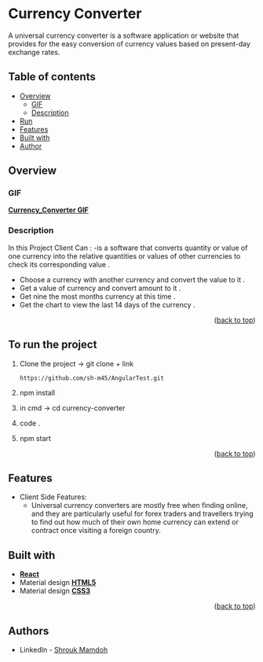 # Currency Converter

A universal currency converter is a software application or website that provides for 
the easy conversion of currency values based on present-day exchange rates. 

## Table of contents

- [Overview](#overview)
    - [GIF](#GIF)
    - [Description](#Description)
- [Run](#Run)
- [Features](#features)
- [Built with](#built-with)
- [Author](#authors)

## Overview

### GIF

**[Currency_Converter GIF](https://drive.google.com/file/d/1L9oV_q5M3NEoc0XxtUMuc07rm1lOZ5ru/view?usp=sharing)**

### Description
In this Project Client Can :
-is a software that converts quantity or value of one currency into the relative quantities 
or values of other currencies to check its corresponding value .
- Choose a currency with another currency and convert the value to it .  
- Get a value of currency and convert amount to it .
- Get nine the most months currency at this time .
- Get the chart to view the last 14 days of the currency .


<p align="right">(<a href="#top">back to top</a>)</p>

## To run the project
1. Clone the project -> git clone + link

   ``` https://github.com/sh-m45/AngularTest.git ```
2. npm install
3. in cmd -> cd currency-converter
4. code .
5. npm start


   
<p align="right">(<a href="#top">back to top</a>)</p>

## Features

- Client Side Features:
    - Universal currency converters are mostly free when finding online, and they are particularly useful for forex traders and travellers trying to find out how much of their own home currency can extend or contract once visiting a foreign country.
 

## Built with

- **[React](https://reactjs.org/)**
- Material design **[HTML5](https://www.tutorialspoint.com/html5/index.htm)**
- Material design **[CSS3](https://www.tutorialspoint.com/css/css3_tutorial.htm)**



<p align="right">(<a href="#top">back to top</a>)</p>

## Authors

* LinkedIn - [Shrouk Mamdoh](https://www.linkedin.com/in/shrouk-mamdoh-36510720a/)


